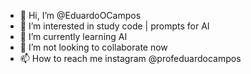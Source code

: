 - 👋 Hi, I’m @EduardoOCampos
- 👀 I’m interested in study code | prompts for AI
- 🌱 I’m currently learning AI
- 💞️ I’m not looking to collaborate now
- 📫 How to reach me instagram @profeduardocampos

<!---
EduardoOCampos/EduardoOCampos is a ✨ special ✨ repository because its `README.md` (this file) appears on your GitHub profile.
You can click the Preview link to take a look at your changes.
--->
